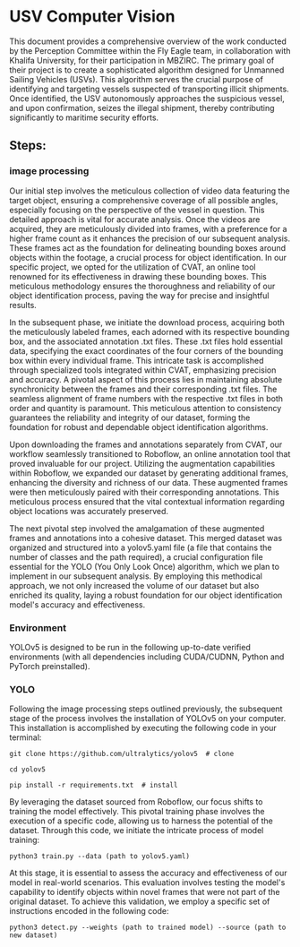 # USV Computer Vision
This document provides a comprehensive overview of the work conducted by the Perception Committee within the Fly Eagle team, in collaboration with Khalifa University, for their participation in MBZIRC. The primary goal of their project is to create a sophisticated algorithm designed for Unmanned Sailing Vehicles (USVs). This algorithm serves the crucial purpose of identifying and targeting vessels suspected of transporting illicit shipments. Once identified, the USV autonomously approaches the suspicious vessel, and upon confirmation, seizes the illegal shipment, thereby contributing significantly to maritime security efforts. 

## Steps: 

### image processing
Our initial step involves the meticulous collection of video data featuring the target object, ensuring a comprehensive coverage of all possible angles, especially focusing on the perspective of the vessel in question. This detailed approach is vital for accurate analysis. Once the videos are acquired, they are meticulously divided into frames, with a preference for a higher frame count as it enhances the precision of our subsequent analysis. These frames act as the foundation for delineating bounding boxes around objects within the footage, a crucial process for object identification. In our specific project, we opted for the utilization of CVAT, an online tool renowned for its effectiveness in drawing these bounding boxes. This meticulous methodology ensures the thoroughness and reliability of our object identification process, paving the way for precise and insightful results.

In the subsequent phase, we initiate the download process, acquiring both the meticulously labeled frames, each adorned with its respective bounding box, and the associated annotation .txt files. These .txt files hold essential data, specifying the exact coordinates of the four corners of the bounding box within every individual frame. This intricate task is accomplished through specialized tools integrated within CVAT, emphasizing precision and accuracy. A pivotal aspect of this process lies in maintaining absolute synchronicity between the frames and their corresponding .txt files. The seamless alignment of frame numbers with the respective .txt files in both order and quantity is paramount. This meticulous attention to consistency guarantees the reliability and integrity of our dataset, forming the foundation for robust and dependable object identification algorithms.

Upon downloading the frames and annotations separately from CVAT, our workflow seamlessly transitioned to Roboflow, an online annotation tool that proved invaluable for our project. Utilizing the augmentation capabilities within Roboflow, we expanded our dataset by generating additional frames, enhancing the diversity and richness of our data. These augmented frames were then meticulously paired with their corresponding annotations. This meticulous process ensured that the vital contextual information regarding object locations was accurately preserved.

The next pivotal step involved the amalgamation of these augmented frames and annotations into a cohesive dataset. This merged dataset was organized and structured into a yolov5.yaml file (a file that contains the number of classes and the path required), a crucial configuration file essential for the YOLO (You Only Look Once) algorithm, which we plan to implement in our subsequent analysis. By employing this methodical approach, we not only increased the volume of our dataset but also enriched its quality, laying a robust foundation for our object identification model's accuracy and effectiveness.
### Environment
YOLOv5 is designed to be run in the following up-to-date verified environments (with all dependencies including CUDA/CUDNN, Python and PyTorch preinstalled).

### YOLO
Following the image processing steps outlined previously, the subsequent stage of the process involves the installation of YOLOv5 on your computer. This installation is accomplished by executing the following code in your terminal:

`git clone https://github.com/ultralytics/yolov5  # clone` 

`cd yolov5`

`pip install -r requirements.txt  # install`

By leveraging the dataset sourced from Roboflow, our focus shifts to training the model effectively. This pivotal training phase involves the execution of a specific code, allowing us to harness the potential of the dataset. Through this code, we initiate the intricate process of model training: 


`python3 train.py --data (path to yolov5.yaml)`

At this stage, it is essential to assess the accuracy and effectiveness of our model in real-world scenarios. This evaluation involves testing the model's capability to identify objects within novel frames that were not part of the original dataset. To achieve this validation, we employ a specific set of instructions encoded in the following code: 

`python3 detect.py --weights (path to trained model) --source (path to new dataset)`

